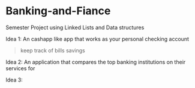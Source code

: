 # Banking-and-Fiance
Semester Project using Linked Lists and Data structures

Idea 1: An cashapp like app that works as your personal checking account
> keep track of bills
> savings

Idea 2: An application that compares the top banking institutions on their services for 

Idea 3: 
